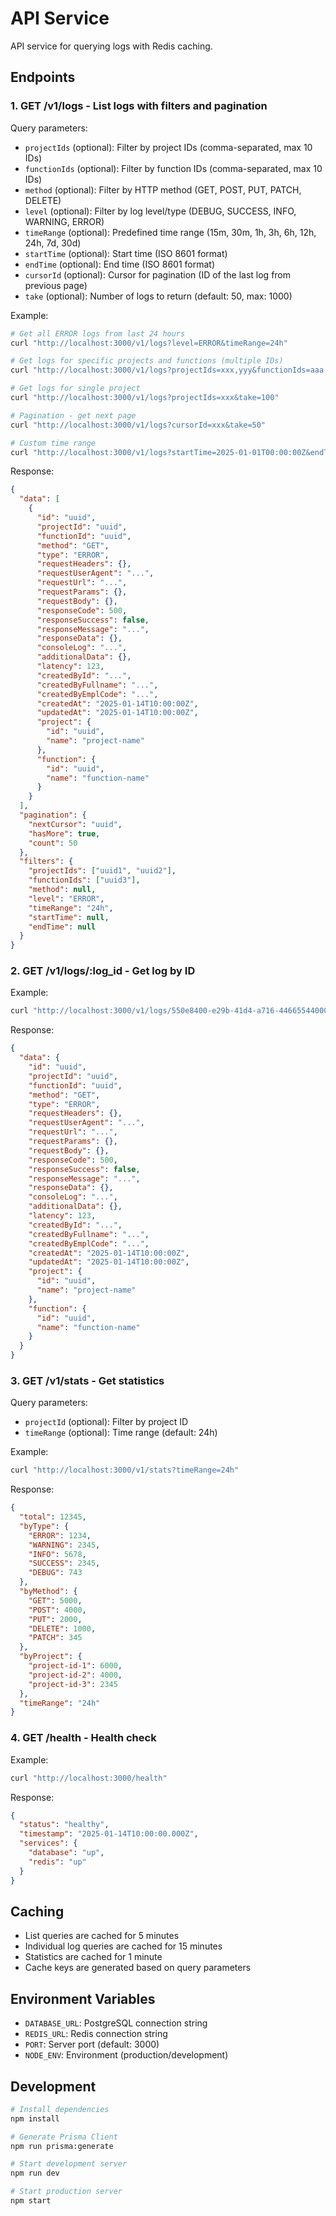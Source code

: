 # API Service

API service for querying logs with Redis caching.

## Endpoints

### 1. GET /v1/logs - List logs with filters and pagination

Query parameters:
- `projectIds` (optional): Filter by project IDs (comma-separated, max 10 IDs)
- `functionIds` (optional): Filter by function IDs (comma-separated, max 10 IDs)
- `method` (optional): Filter by HTTP method (GET, POST, PUT, PATCH, DELETE)
- `level` (optional): Filter by log level/type (DEBUG, SUCCESS, INFO, WARNING, ERROR)
- `timeRange` (optional): Predefined time range (15m, 30m, 1h, 3h, 6h, 12h, 24h, 7d, 30d)
- `startTime` (optional): Start time (ISO 8601 format)
- `endTime` (optional): End time (ISO 8601 format)
- `cursorId` (optional): Cursor for pagination (ID of the last log from previous page)
- `take` (optional): Number of logs to return (default: 50, max: 1000)

Example:
```bash
# Get all ERROR logs from last 24 hours
curl "http://localhost:3000/v1/logs?level=ERROR&timeRange=24h"

# Get logs for specific projects and functions (multiple IDs)
curl "http://localhost:3000/v1/logs?projectIds=xxx,yyy&functionIds=aaa,bbb&take=100"

# Get logs for single project
curl "http://localhost:3000/v1/logs?projectIds=xxx&take=100"

# Pagination - get next page
curl "http://localhost:3000/v1/logs?cursorId=xxx&take=50"

# Custom time range
curl "http://localhost:3000/v1/logs?startTime=2025-01-01T00:00:00Z&endTime=2025-01-31T23:59:59Z"
```

Response:
```json
{
  "data": [
    {
      "id": "uuid",
      "projectId": "uuid",
      "functionId": "uuid",
      "method": "GET",
      "type": "ERROR",
      "requestHeaders": {},
      "requestUserAgent": "...",
      "requestUrl": "...",
      "requestParams": {},
      "requestBody": {},
      "responseCode": 500,
      "responseSuccess": false,
      "responseMessage": "...",
      "responseData": {},
      "consoleLog": "...",
      "additionalData": {},
      "latency": 123,
      "createdById": "...",
      "createdByFullname": "...",
      "createdByEmplCode": "...",
      "createdAt": "2025-01-14T10:00:00Z",
      "updatedAt": "2025-01-14T10:00:00Z",
      "project": {
        "id": "uuid",
        "name": "project-name"
      },
      "function": {
        "id": "uuid",
        "name": "function-name"
      }
    }
  ],
  "pagination": {
    "nextCursor": "uuid",
    "hasMore": true,
    "count": 50
  },
  "filters": {
    "projectIds": ["uuid1", "uuid2"],
    "functionIds": ["uuid3"],
    "method": null,
    "level": "ERROR",
    "timeRange": "24h",
    "startTime": null,
    "endTime": null
  }
}
```

### 2. GET /v1/logs/:log_id - Get log by ID

Example:
```bash
curl "http://localhost:3000/v1/logs/550e8400-e29b-41d4-a716-446655440000"
```

Response:
```json
{
  "data": {
    "id": "uuid",
    "projectId": "uuid",
    "functionId": "uuid",
    "method": "GET",
    "type": "ERROR",
    "requestHeaders": {},
    "requestUserAgent": "...",
    "requestUrl": "...",
    "requestParams": {},
    "requestBody": {},
    "responseCode": 500,
    "responseSuccess": false,
    "responseMessage": "...",
    "responseData": {},
    "consoleLog": "...",
    "additionalData": {},
    "latency": 123,
    "createdById": "...",
    "createdByFullname": "...",
    "createdByEmplCode": "...",
    "createdAt": "2025-01-14T10:00:00Z",
    "updatedAt": "2025-01-14T10:00:00Z",
    "project": {
      "id": "uuid",
      "name": "project-name"
    },
    "function": {
      "id": "uuid",
      "name": "function-name"
    }
  }
}
```

### 3. GET /v1/stats - Get statistics

Query parameters:
- `projectId` (optional): Filter by project ID
- `timeRange` (optional): Time range (default: 24h)

Example:
```bash
curl "http://localhost:3000/v1/stats?timeRange=24h"
```

Response:
```json
{
  "total": 12345,
  "byType": {
    "ERROR": 1234,
    "WARNING": 2345,
    "INFO": 5678,
    "SUCCESS": 2345,
    "DEBUG": 743
  },
  "byMethod": {
    "GET": 5000,
    "POST": 4000,
    "PUT": 2000,
    "DELETE": 1000,
    "PATCH": 345
  },
  "byProject": {
    "project-id-1": 6000,
    "project-id-2": 4000,
    "project-id-3": 2345
  },
  "timeRange": "24h"
}
```

### 4. GET /health - Health check

Example:
```bash
curl "http://localhost:3000/health"
```

Response:
```json
{
  "status": "healthy",
  "timestamp": "2025-01-14T10:00:00.000Z",
  "services": {
    "database": "up",
    "redis": "up"
  }
}
```

## Caching

- List queries are cached for 5 minutes
- Individual log queries are cached for 15 minutes
- Statistics are cached for 1 minute
- Cache keys are generated based on query parameters

## Environment Variables

- `DATABASE_URL`: PostgreSQL connection string
- `REDIS_URL`: Redis connection string
- `PORT`: Server port (default: 3000)
- `NODE_ENV`: Environment (production/development)

## Development

```bash
# Install dependencies
npm install

# Generate Prisma Client
npm run prisma:generate

# Start development server
npm run dev

# Start production server
npm start
```
